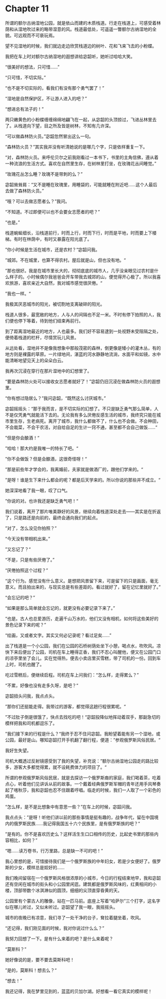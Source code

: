# Chapter 11

所谓的额尔古纳湿地公园，就是依山而建的木质栈道。行走在栈道上，可感受着林荫和从湿地吹过来的略带湿意的风。栈道最低处，可遥遥一瞥额尔古纳湿地的全貌。可远观而不可亵玩焉。

望不见湿地的时候，我们就边走边欣赏栈道边的树叶、花和飞来飞去的小粉蝶。

我把在车上时对额尔古纳湿地的遐想讲给宓韶听，她听过哈哈大笑。

“很美好的想法，只可惜……”

“只可惜，不切实际。”

“也不是不切实际的，看我们有没有那个勇气罢了！”

“湿地是自然保护区，不让游人进入的吧？”

“想进总有法子的！”

两只嫩黄色的小粉蝶缠缠绵绵地翩飞在一起，从宓韶的头顶掠过，飞进丛林里去了。从栈道向下望，目之所及皆是树林，不知有几许深。

“可以做森林防火员。”宓韶忽然冒出这么一句。

“森林防火员？”其实我并没有听清她说的是哪几个字，只是依样重复一下。

“对，森林防火员。来呼伦贝尔之前我刚看过一本书下，书里的主角信佛，遵从着一种流浪的生活方式。喜欢在自然里生存，在树林里打坐，在玫瑰花丛间睡觉。”

“玫瑰花丛怎么睡？玫瑰不是带刺的么？”

宓韶耸耸肩：“又不是睡在玫瑰里，用睡袋的，可能就睡在附近吧……这个人最后去做了森林防火员。”

“哦？可以去做志愿者么？”我问。

“不知道。不过即便可以也不会要女志愿者的吧？”

“也是。”

栈道蜿蜒细长，沿栈道前行，时而上行，时而下行，时而是平地，时而要上下楼梯。有时在林荫中，有时又暴露在阳光底了。

”你小时候是生活在城市，还是农村？“宓韶问我。

”城郊。不在城里，也算不得农村。屋后就是山，但也没有地。“

”那也很好。我是在城市里长大的，彻彻底底的城市人，几乎没亲眼见过农村是什么样子的。小时候偶尔我爸爸会开车带我去城郊的山，便觉得开心极了。所以我喜欢旅游，喜欢亲近大自然，我对城市感觉很厌倦。“

”我也一样。“

我极其厌恶城市的阳光，被切割地支离破碎的阳光。

栈道人很多，最宽敞的地方，人与人的间隔也不足一米。不时有停下拍照的人，我们便也停下等着，待到他们结束再前行。

到了距离湿地最近的地方，人也最多。我们好不容易逮到一处视野未受阻隔之处，便倚着栈道的栏杆，尽情赏玩儿风景。

从远处看，湿地并不是像我想象中那般茂密的森林，倒更像是矮小的灌木丛，有的地方则是裸露的草原。一片绿地间，湛蓝的河水静静地流淌，水面平和如镜，水中能清晰地望见天上的朵朵白云。

我再次沉浸在穿行在那片湿地中的幻想里了。

“要是森林防火处可以接收女志愿者就好了！”宓韶仍旧沉浸在做森林防火员的遐想里。

“你有想过隐居么？”我问宓韶，“既然这么讨厌城市。”

宓韶摇摇头：“那于我而言，是不切实际的幻想了。不只是缺乏勇气那么简单，人不是仅凭勇气就能活下去的。无论我有多么厌倦反感生活的城市，我终究只能在城市里生存，生老病死。离开了城市，我什么都做不了，什么也不会做。不会种田，不会栽菜，不会干农活，对自给自足的生计一窍不通，甚至都不会自己做饭……“

”但是你会酿酒！“

”哈哈！那大约是我唯一的特长了吧。“

”你不会做饭？但是会酿酒，这很奇怪呀！“

”那是前些年才学会的，我离婚前，夫家就是做酒厂的，跟他们学来的。“

”是呀！谁是生下来什么都会的呢？都是后天学来的。所以你说的那些并不成立。“

她深深地看了我一眼，叹了口气。

”你说的对。也许我还是缺乏勇气吧！“

我们说着，离开了那片唯美静好的风景，继续向着栈道深处走去——其实是在折返了，只是路还是向前的，最终会通向我们的起点。

”对了，怎么没见你拍照？”

“今天没有带相机出来。”

”又忘记了？“

“不是，只是有些厌倦了。”

“厌倦拍照这个过程？”

“这个行为。感觉没有什么意义。是想把风景留下来，可是留下的只是画面，毫无意义。而且拍出来的，与现实总是有些差距的。看过就好了，留在记忆里就好了。”

“会忘记的吧？”

“如果是那么简单就会忘记的，就更没有必要记录下来了。”

“也是。古人也总爱游历，走遍千山万水的，他们又没有相机，如何将这些美好的景色记录下来的呢？”

“绘画，又或者文字。其实又何必记录呢？看过足矣……”

出了栈道是一个小公园，我们在公园的石桥树荫处坐下小憩，喝点水，吹吹风。凉快下来后便出了公园，司机在车上睡得正香，我们不忍心叫醒他，便又在公园门口的凉亭里坐了会儿。实在觉得热，便去小卖店里买雪糕，带了司机的一份。回到车上时，司机也醒了。

吃过雪糕后，便继续启程。司机在车上问我们：“怎么样，走得累么？”

“不累，好像也没有走多久呀，是吧？“

宓韶扭头问我，我点点头。

”那你们还挺能走得。我带过的游客，都觉得这趟行程很累呢。“

”不过肚子倒是很饿了，快点去找吃的吧！“宓韶投降似地挥动着双手，那副急切的模样把我和司机都逗乐了。

”我们接下来的行程是什么？“我终于忍不住问宓韶。我盼望着能有另一个湿地，或公园，最好是山。哪知宓韶打开手机翻了翻行程，便道：”参观俄罗斯风俗民居。“

我好生失望。

司机大概透过反射镜感受到了我的失望，补充说：”额尔古纳湿地公园走的路比较多，游客大多都觉得累，就不设耗费体力的项目了。“

所谓的参观俄罗斯风俗民居，就是去探访一个俄罗斯裔的家庭，我们喝着茶，吃着点心，听着他们见讲诉从前的故事。一个戴着经典俄罗斯军帽的青年还用手风琴奏起了喀秋莎，我和宓韶也忍不住跟着哼唱。临走的时候，我们一人取了一个彩色的鸡蛋。

“怎么样，是不是比想象中有意思一些？”在车上的时候，宓韶问我。

我点点头：”是呀！听他们讲以前的那些事情是挺有趣的，战争年代，留在中国境内的俄罗斯民族……我记得我国五十六个民族里，是有俄罗斯族的吧？“

”是有的。你不是喜欢历史么？这样活生生口口相传的历史，比起史书里的那些内容相比，如何？”

“嗯……读万卷书，行万里路，总是缺一不可的吧！”

我心里想的是，可惜接待我们是一个俄罗斯族的中年妇女，若是少女便好了。俄罗斯的少女，模样总是姣好的……

我们晚间留宿在一个俄罗斯风格很浓厚的小城市，今日的行程结束地早，我和宓韶还有空闲在城市的街头和小公园里闲逛。建筑都是俄罗斯风味的，红黄相间的小楼，顶部带数个冰淇淋似的圆顶，细细的尖顶直穿昏黄的天。

公园里有个蒙古人的雕像，站在一匹马前。底座上写着“哈萨尔”三个打字，这名字似在哪儿听过，又似未听过。宓韶望了我一眼，我摇摇头。

城市的夜晚已有凉意，我们寻了一处干净的台子，耷拉着腿坐着，吹风。

“还记得，我们刚见面的时候，我对你说过什么么？”

我努力回想了一下。是有什么来着的吧？是什么来着呢？

“莫斯科？”

她好像说的是，要不要去莫斯科吧！

”是的，莫斯科！想去么？“

”想去！”

我还记得，我在梦里见到的，蓝蓝的贝加尔湖。好想看一看它真实的模样呢！

